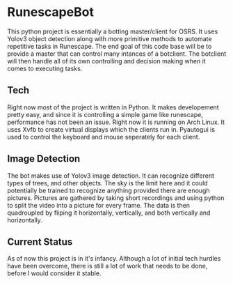 # RunescapeBot
This python project is essentially a botting master/client for OSRS. It uses Yolov3 object detection along with more primitive methods to automate repetitive tasks in Runescape. The end goal of this code base will be to provide a master that can control many intances of a botclient. The botclient will then handle all of its own controlling and decision making when it comes to executing tasks. 

## Tech
Right now most of the project is written in Python. It makes developement pretty easy, and since it is controlling a simple game like runescape, performance has not been an issue. Right now it is running on Arch Linux. It uses Xvfb to create virtual displays which the clients run in. Pyautogui is used to control the keyboard and mouse seperately for each client. 

## Image Detection
The bot makes use of Yolov3 image detection. It can recognize different types of trees, and other objects. The sky is the limit here and it could potentially be trained to recognize anything provided there are enough pictures. Pictures are gathered by taking short recordings and using python to split the video into a picture for every frame. The data is then quadroupled by fliping it horizontally, vertically, and both vertically and horizontally. 

## Current Status
As of now this project is in it's infancy. Although a lot of initial tech hurdles have been overcome, there is still a lot of work that needs to be done, before I would consider it stable. 
